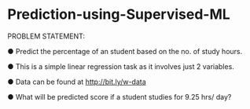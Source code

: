 # Prediction-using-Supervised-ML

PROBLEM STATEMENT:

● Predict the percentage of an student based on the no. of study hours. 

● This is a simple linear regression task as it involves just 2 variables. 

● Data can be found at http://bit.ly/w-data 

● What will be predicted score if a student studies for 9.25 hrs/ day?
